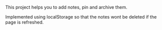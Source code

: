 This project helps you to add notes, pin and archive them.

Implemented using localStorage so that the notes wont be deleted if the page is refreshed.
